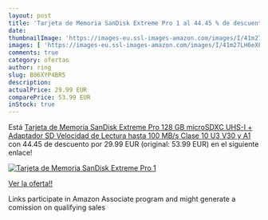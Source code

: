 ```yaml
---
layout: post
title: 'Tarjeta de Memoria SanDisk Extreme Pro 1 al 44.45 % de descuento'
date: 
thumbnailImage: 'https://images-eu.ssl-images-amazon.com/images/I/41m27LH6eXL._SL200_.jpg'
images: [ 'https://images-eu.ssl-images-amazon.com/images/I/41m27LH6eXL._SL200_.jpg' ]
comments: true
category: ofertas
author: ring
slug: B06XYP4BR5
description:
actualPrice: 29.99 EUR
comparePrice: 53.99 EUR
inStock: true
---
```


Está [Tarjeta de Memoria SanDisk Extreme Pro 128 GB microSDXC UHS-I + Adaptador SD  Velocidad de Lectura hasta 100 MB/s  Clase 10  U3  V30 y A1](https://www.amazon.es/dp/B06XYP4BR5/?tag=tolees-21) con 44.45 de descuento por 29.99 EUR (original: 53.99 EUR) en el siguiente enlace!

[![Tarjeta de Memoria SanDisk Extreme Pro 1](https://images-eu.ssl-images-amazon.com/images/I/41m27LH6eXL._SL200_.jpg)](https://www.amazon.es/dp/B06XYP4BR5/?tag=tolees-21)

[Ver la oferta!!](https://www.amazon.es/dp/B06XYP4BR5/?tag=tolees-21)

Links participate in Amazon Associate program and might generate a comission on qualifying sales


